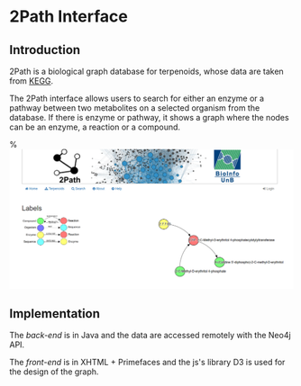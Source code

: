 # 2Path Interface

## Introduction
2Path is a biological graph database for terpenoids, whose data are taken from [KEGG](http://www.kegg.jp/).

The 2Path interface allows users to search for either an enzyme or a pathway between two metabolites on a selected organism from the database. If there is enzyme or pathway, it shows a graph where the nodes can be an enzyme, a reaction or a compound.

%![](https://github.com/gabepk/2path/blob/master/src/main/webapp/resources/images/enzyme_graph.png)

## Implementation
The _back-end_ is in Java and the data are accessed remotely with the Neo4j API.

The _front-end_ is in XHTML + Primefaces and the js's library D3 is used for the design of the graph.
